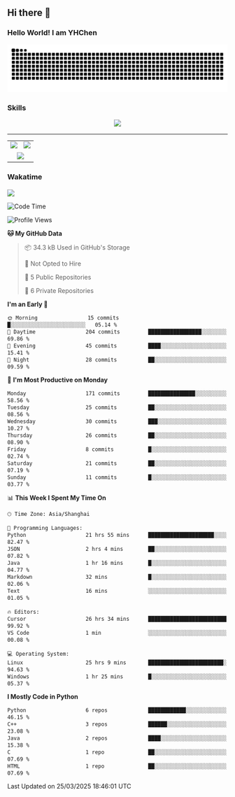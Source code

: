 
## Hi there 👋

<!--
**YHChen0511/YHChen0511** is a ✨ _special_ ✨ repository because its `README.md` (this file) appears on your GitHub profile.

Here are some ideas to get you started:

- 🔭 I’m currently working on ...
- 🌱 I’m currently learning ...
- 👯 I’m looking to collaborate on ...
- 🤔 I’m looking for help with ...
- 💬 Ask me about ...
- 📫 How to reach me: ...
- 😄 Pronouns: ...
- ⚡ Fun fact: ...
-->
### Hello World!  I am YHChen

![](https://raw.githubusercontent.com/YHChen0511/YHChen0511/refs/heads/output/github-contribution-grid-snake.svg)

### Skills

<p align="center">
  <a href="https://skillicons.dev">
    <img src="https://skillicons.dev/icons?i=python,pytorch,cpp,c,git,docker,sqlite,latex,java,go" />
  </a>
</p>

---
<div align="center">
  <table style="width:100%;">
    <tr>
      <!-- 第一个图片 -->
      <td align="center">
        <img height='200' src="https://github-readme-stats.vercel.app/api?username=YHChen0511&show_icons=true" />
      </td>
      <!-- 第二个图片 -->
      <td align="center">
        <img height='200' src="https://github-readme-stats.vercel.app/api/top-langs/?username=YHChen0511&layout=compact" />
      </td>
    </tr>
    <!-- 第三个图片 -->
    <tr>
      <td colspan="2" align="center">
        <img height="220" src="https://github-readme-activity-graph.vercel.app/graph?username=YHChen0511&theme=github-compact&hide_border=true&area=true" />
      </td>
    </tr>
  </table>
</div>

### Wakatime
<img align="center" src="https://github-readme-stats.vercel.app/api/wakatime?username=YHChen0511&theme=transparent&hide_border=true&layout=compact&langs_count=20&range=last_30_days" />

<!--START_SECTION:waka-->
![Code Time](http://img.shields.io/badge/Code%20Time-113%20hrs%2017%20mins-blue)

![Profile Views](http://img.shields.io/badge/Profile%20Views-0-blue)

**🐱 My GitHub Data** 

> 📦 34.3 kB Used in GitHub's Storage 
 > 
> 🚫 Not Opted to Hire
 > 
> 📜 5 Public Repositories 
 > 
> 🔑 6 Private Repositories 
 > 
**I'm an Early 🐤** 

```text
🌞 Morning                15 commits          █░░░░░░░░░░░░░░░░░░░░░░░░   05.14 % 
🌆 Daytime                204 commits         █████████████████░░░░░░░░   69.86 % 
🌃 Evening                45 commits          ████░░░░░░░░░░░░░░░░░░░░░   15.41 % 
🌙 Night                  28 commits          ██░░░░░░░░░░░░░░░░░░░░░░░   09.59 % 
```
📅 **I'm Most Productive on Monday** 

```text
Monday                   171 commits         ███████████████░░░░░░░░░░   58.56 % 
Tuesday                  25 commits          ██░░░░░░░░░░░░░░░░░░░░░░░   08.56 % 
Wednesday                30 commits          ███░░░░░░░░░░░░░░░░░░░░░░   10.27 % 
Thursday                 26 commits          ██░░░░░░░░░░░░░░░░░░░░░░░   08.90 % 
Friday                   8 commits           █░░░░░░░░░░░░░░░░░░░░░░░░   02.74 % 
Saturday                 21 commits          ██░░░░░░░░░░░░░░░░░░░░░░░   07.19 % 
Sunday                   11 commits          █░░░░░░░░░░░░░░░░░░░░░░░░   03.77 % 
```


📊 **This Week I Spent My Time On** 

```text
🕑︎ Time Zone: Asia/Shanghai

💬 Programming Languages: 
Python                   21 hrs 55 mins      █████████████████████░░░░   82.47 % 
JSON                     2 hrs 4 mins        ██░░░░░░░░░░░░░░░░░░░░░░░   07.82 % 
Java                     1 hr 16 mins        █░░░░░░░░░░░░░░░░░░░░░░░░   04.77 % 
Markdown                 32 mins             █░░░░░░░░░░░░░░░░░░░░░░░░   02.06 % 
Text                     16 mins             ░░░░░░░░░░░░░░░░░░░░░░░░░   01.05 % 

🔥 Editors: 
Cursor                   26 hrs 34 mins      █████████████████████████   99.92 % 
VS Code                  1 min               ░░░░░░░░░░░░░░░░░░░░░░░░░   00.08 % 

💻 Operating System: 
Linux                    25 hrs 9 mins       ████████████████████████░   94.63 % 
Windows                  1 hr 25 mins        █░░░░░░░░░░░░░░░░░░░░░░░░   05.37 % 
```

**I Mostly Code in Python** 

```text
Python                   6 repos             ████████████░░░░░░░░░░░░░   46.15 % 
C++                      3 repos             ██████░░░░░░░░░░░░░░░░░░░   23.08 % 
Java                     2 repos             ████░░░░░░░░░░░░░░░░░░░░░   15.38 % 
C                        1 repo              ██░░░░░░░░░░░░░░░░░░░░░░░   07.69 % 
HTML                     1 repo              ██░░░░░░░░░░░░░░░░░░░░░░░   07.69 % 
```




 Last Updated on 25/03/2025 18:46:01 UTC
<!--END_SECTION:waka-->